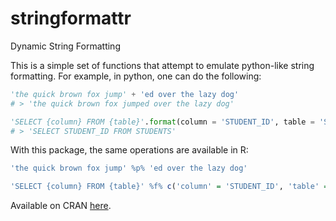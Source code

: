 # stringformattr
Dynamic String Formatting

This is a simple set of functions that attempt to emulate python-like string formatting. For example, in python, one can do the following:

```python
'the quick brown fox jump' + 'ed over the lazy dog'
# > 'the quick brown fox jumped over the lazy dog'

'SELECT {column} FROM {table}'.format(column = 'STUDENT_ID', table = 'STUDENTS')
# > 'SELECT STUDENT_ID FROM STUDENTS'
```
    
With this package, the same operations are available in R:
    
```R
'the quick brown fox jump' %p% 'ed over the lazy dog'

'SELECT {column} FROM {table}' %f% c('column' = 'STUDENT_ID', 'table' = 'STUDENTS')
```

Available on CRAN [here](https://cran.r-project.org/package=stringformattr).
